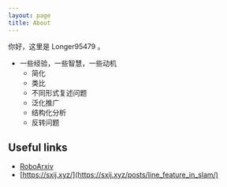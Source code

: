 ```yaml
---
layout: page
title: About
---
```


你好，这里是 Longer95479 。

- 一些经验，一些智慧，一些动机
    - 简化
    - 类比
    - 不同形式复述问题
    - 泛化推广
    - 结构化分析
    - 反转问题

## Useful links

- [RoboArxiv](https://qiaozhijian.github.io/RoboArxiv/)
- [https://sxij.xyz/](https://sxij.xyz/posts/line_feature_in_slam/)